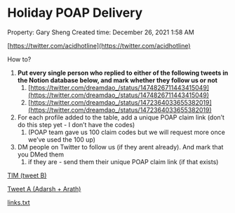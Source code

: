 # Holiday POAP Delivery

Property: Gary Sheng
Created time: December 26, 2021 1:58 AM

[](Holiday%20POAP%20Delivery%201ae28e924e2b465b893253099c4c3f95/Untitled%20affa3619b69748e6898a258612327ca4.md)

[](Holiday%20POAP%20Delivery%201ae28e924e2b465b893253099c4c3f95/Untitled%20a4b53a8bbdd641398953fab6c38331ae.md)

[https://twitter.com/acidhotline](https://twitter.com/acidhotline)

How to?

1. **Put every single person who replied to either of the following tweets in the Notion database below, and mark whether they follow us or not**
    1. [https://twitter.com/dreamdao_/status/1474826711443415049](https://twitter.com/dreamdao_/status/1474826711443415049)
    2. [https://twitter.com/dreamdao_/status/1472364033655382019](https://twitter.com/dreamdao_/status/1472364033655382019)
2. For each profile added to the table, add a unique POAP claim link (don’t do this step yet - I don’t have the codes)
    1. (POAP team gave us 100 claim codes but we will request more once we’ve used the 100 up)
3. DM people on Twitter to follow us (if they arent already). And mark that you DMed them
    1. if they are - send them their unique POAP claim link (if that exists)

[TIM (tweet B)](Holiday%20POAP%20Delivery%201ae28e924e2b465b893253099c4c3f95/TIM%20(tweet%20B)%20a861abaf890b46a2b3c1de9115079144.csv)

[ Tweet A (Adarsh + Arath) ](Holiday%20POAP%20Delivery%201ae28e924e2b465b893253099c4c3f95/Tweet%20A%20(Adarsh%20+%20Arath)%20cd92c6de63504d5daf24ab6a7f46a481.csv)

[links.txt](Holiday%20POAP%20Delivery%201ae28e924e2b465b893253099c4c3f95/links.txt)
